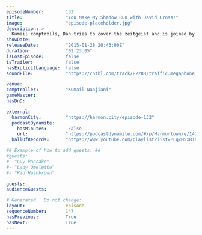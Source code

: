 ```yaml
---
episodeNumber:        132
title:                "You Make My Shadow Run with David Cross!"
image:                "episode-placeholder.jpg"
description: >
  Kumail comptrolls, Dan tries to cover the zeitgeist and is joined by David Cross! Who sits in while the gang begin their Shadow Run campaign. Music by YACHT.
showDate:             
releaseDate:          "2015-01-28 20:43:00Z"
duration:             "02:23:05"
isLostEpisode:        false
isTrailer:            false
hasExplicitLanguage:  false
soundFile:            "https://chtbl.com/track/E2288/traffic.megaphone.fm/STA2865521820.mp3"

venue:                
comptroller:          "Kumail Nanjiani"
gameMaster:           
hasDnD:               

external:
  harmonCity:         "https://harmon.city/episode-132"
  podcastDynamite:
    hasMinutes:        False
    url:              "https://podcastdynamite.com/#/p/Harmontown/e/147/132"
  hallOfRecords:      "https://www.youtube.com/playlist?list=PLqxM5x81hNOZcGoY-HY4z8jtsVSBbD8oW"

## Example of how to add guests: ##
#guests:
#- "Guy Pancake"
#- "Lady Omelette"
#- "Kid Hashbrown"

guests:
audienceGuests:

# Generated.  Do not change:
layout:               episode
sequenceNumber:       147
hasPrevious:          True
hasNext:              True
---
```


<!-- The episode description will be rendered here -->
<!-- Add your content below here -->


